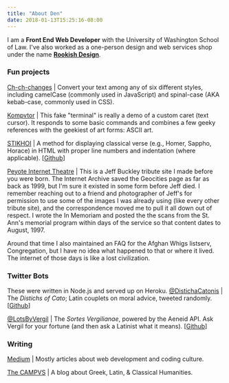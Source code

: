 ```yaml
---
title: "About Den"
date: 2018-01-13T15:25:16-08:00
---
```


I am a <strong>Front End Web Developer</strong> with the University of Washington School of Law. I've also worked as a one-person design and web services shop under the name <a href="http://rookishdesign.com/"><strong>Rookish Design</strong></a>.
<h3>Fun projects</h3>
<a href="http://Ch-ch-changes.com">Ch-ch-changes</a> | Convert your text among any of six different styles, including camelCase (commonly used in JavaScript) and spinal-case (AKA kebab-case, commonly used in CSS).

<a href="http://codepen.io/denmch/full/ojvJoq/">Kompvtor</a> | This fake "terminal" is really a demo of a custom caret (text cursor). It responds to some basic commands and combines a few geeky references with the geekiest of art forms: ASCII art.

<a href="http://codepen.io/denmch/full/acEIA/">STIKHOI</a> | A method for displaying classical verse (e.g., Homer, Sappho, Horace) in HTML with proper line numbers and indentation (where applicable). [<a href="https://github.com/denmch/stikhoi">Github</a>]

<a href="http://wayback.archive.org/web/19990819130633/http://www.geocities.com/SoHo/Lofts/4567/">Peyote Internet Theatre</a> | This is a Jeff Buckley tribute site I made before you were born. The Internet Archive saved the Geocities page as far as back as 1999, but I'm sure it existed in some form before Jeff died. I remember reaching out to a friend and photographer of Jeff's for permission to use some of the images I was already using (like every other tribute site), and the correspondence moved me to pull it all down out of respect. I wrote the In Memoriam and posted the the scans from the St. Ann's memorial program within days of the service so that content dates to August, 1997.

Around that time I also maintained an FAQ for the Afghan Whigs listserv, Congregation, but I have no idea what happened to that or where it lived. The internet of those days is like a lost civilization.

<h3>Twitter Bots</h3>
These were written in Node.js and served up on Heroku.
<a href="https://twitter.com/distichacatonis">@DistichaCatonis</a> | The <em>Distichs of Cato</em>; Latin couplets on moral advice, tweeted randomly.
[<a href="https://github.com/denmch/sortes">Github</a>]

<a href="https://twitter.com/LotsByVergil/with_replies">@LotsByVergil</a> | The <em>Sortes Vergilianae</em>, powered by the Aeneid API. Ask Vergil for your fortune (and then ask a Latinist what it means). [<a href="https://github.com/denmch/disticha">Github</a>]
<h3>Writing</h3>
<a href="https://medium.com/@denmch">Medium</a> | Mostly articles about web development and coding culture.

<a href="http://thecampvs.com/">The CAMPVS</a> | A blog about Greek, Latin, &amp; Classical Humanities.